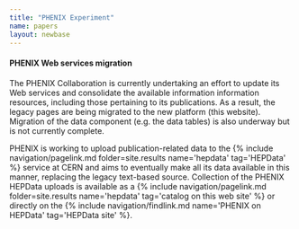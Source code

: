 ```yaml
---
title: "PHENIX Experiment"
name: papers
layout: newbase
---
```

#### PHENIX Web services migration

The PHENIX Collaboration is currently undertaking an effort to update
its Web services and consolidate the available information information resources,
including those pertaining to its publications. As a result, the legacy pages are
being migrated to the new platform (this website). Migration of the data component
(e.g. the data tables) is also underway but is not currently complete.

PHENIX is working to upload publication-related data to the
{% include navigation/pagelink.md folder=site.results name='hepdata' tag='HEPData' %}
service at CERN and aims to eventually make all its data available in this manner,
replacing the legacy text-based source. Collection of the PHENIX HEPData uploads is
available as a
{% include navigation/pagelink.md folder=site.results name='hepdata' tag='catalog on this web site' %}
or directly on the
{% include navigation/findlink.md name='PHENIX on HEPData' tag='HEPData site' %}.

